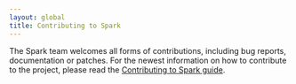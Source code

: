 ```yaml
---
layout: global
title: Contributing to Spark
---
```


The Spark team welcomes all forms of contributions, including bug reports, documentation or patches.
For the newest information on how to contribute to the project, please read the
[Contributing to Spark guide](http://spark.apache.org/contributing.html).
